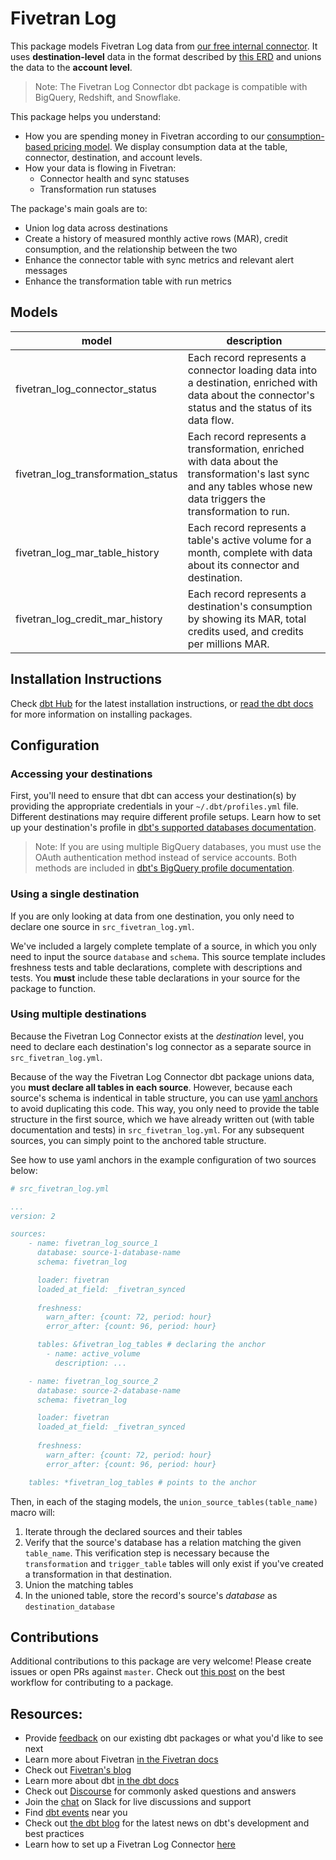# Fivetran Log 

This package models Fivetran Log data from [our free internal connector](https://fivetran.com/docs/logs/fivetran-log). It uses **destination-level** data in the format described by [this ERD](https://docs.google.com/presentation/d/1lny-kFwJIvOCbKky3PEvEQas4oaHVVTahj3OTRONpu8/?usp=sharing) and unions the data to the **account level**.

> Note: The Fivetran Log Connector dbt package is compatible with BigQuery, Redshift, and Snowflake. 

This package helps you understand:
* How you are spending money in Fivetran according to our [consumption-based pricing model](https://fivetran.com/docs/getting-started/consumption-based-pricing). We display consumption data at the table, connector, destination, and account levels.
* How your data is flowing in Fivetran:
    * Connector health and sync statuses
    * Transformation run statuses

The package's main goals are to:
* Union log data across destinations
* Create a history of measured monthly active rows (MAR), credit consumption, and the relationship between the two
* Enhance the connector table with sync metrics and relevant alert messages
* Enhance the transformation table with run metrics

## Models

| **model**                  | **description**                                                                                                                                               |
| -------------------------- | ------------------------------------------------------------------------------------------------------------------------------------------------------------- |
| fivetran\_log\_connector\_status        | Each record represents a connector loading data into a destination, enriched with data about the connector's status and the status of its data flow.                                          |
| fivetran\_log\_transformation\_status     | Each record represents a transformation, enriched with data about the transformation's last sync and any tables whose new data triggers the transformation to run. |
| fivetran\_log\_mar\_table\_history     | Each record represents a table's active volume for a month, complete with data about its connector and destination.                             |
| fivetran\_log\_credit\_mar\_history    | Each record represents a destination's consumption by showing its MAR, total credits used, and credits per millions MAR.                             |


## Installation Instructions
Check [dbt Hub](https://hub.getdbt.com/) for the latest installation instructions, or [read the dbt docs](https://docs.getdbt.com/docs/package-management) for more information on installing packages.

## Configuration
### Accessing your destinations
First, you'll need to ensure that dbt can access your destination(s) by providing the appropriate credentials in your `~/.dbt/profiles.yml` file. Different destinations may require different profile setups. Learn how to set up your destination's profile in [dbt's supported databases documentation](https://docs.getdbt.com/docs/supported-databases). 

> Note: If you are using multiple BigQuery databases, you must use the OAuth authentication method instead of service accounts. Both methods are included in [dbt's BigQuery profile documentation](https://docs.getdbt.com/reference/warehouse-profiles/bigquery-profile).

### Using a single destination 
If you are only looking at data from one destination, you only need to declare one source in `src_fivetran_log.yml`. 

We've included a largely complete template of a source, in which you only need to input the source `database` and `schema`. This source template includes freshness tests and table declarations, complete with descriptions and tests. You **must** include these table declarations in your source for the package to function.

### Using multiple destinations 
Because the Fivetran Log Connector exists at the *destination* level, you need to declare each destination's log connector as a separate source in `src_fivetran_log.yml`. 

Because of the way the Fivetran Log Connector dbt package unions data, you **must declare all tables in each source**. However, because each source's schema is indentical in table structure, you can use [yaml anchors](https://support.atlassian.com/bitbucket-cloud/docs/yaml-anchors/) to avoid duplicating this code. This way, you only need to provide the table structure in the first source, which we have already written out (with table documentation and tests) in `src_fivetran_log.yml`. For any subsequent sources, you can simply point to the anchored table structure.

See how to use yaml anchors in the example configuration of two sources below:

```yml
# src_fivetran_log.yml

...
version: 2

sources: 
    - name: fivetran_log_source_1
      database: source-1-database-name
      schema: fivetran_log

      loader: fivetran
      loaded_at_field: _fivetran_synced
      
      freshness:
        warn_after: {count: 72, period: hour}
        error_after: {count: 96, period: hour}

      tables: &fivetran_log_tables # declaring the anchor
        - name: active_volume 
          description: ...

    - name: fivetran_log_source_2
      database: source-2-database-name
      schema: fivetran_log

      loader: fivetran
      loaded_at_field: _fivetran_synced
      
      freshness:
        warn_after: {count: 72, period: hour}
        error_after: {count: 96, period: hour}

    tables: *fivetran_log_tables # points to the anchor

```

Then, in each of the staging models, the `union_source_tables(table_name)` macro will:
1. Iterate through the declared sources and their tables
2. Verify that the source's database has a relation matching the given `table_name`. This verification step is necessary because the `transformation` and `trigger_table` tables will only exist if you've created a transformation in that destination.
3. Union the matching tables
4. In the unioned table, store the record's source's *database* as `destination_database`

## Contributions

Additional contributions to this package are very welcome! Please create issues
or open PRs against `master`. Check out 
[this post](https://discourse.getdbt.com/t/contributing-to-a-dbt-package/657) 
on the best workflow for contributing to a package.

## Resources:
- Provide [feedback](https://www.surveymonkey.com/r/DQ7K7WW) on our existing dbt packages or what you'd like to see next
- Learn more about Fivetran [in the Fivetran docs](https://fivetran.com/docs)
- Check out [Fivetran's blog](https://fivetran.com/blog)
- Learn more about dbt [in the dbt docs](https://docs.getdbt.com/docs/introduction)
- Check out [Discourse](https://discourse.getdbt.com/) for commonly asked questions and answers
- Join the [chat](http://slack.getdbt.com/) on Slack for live discussions and support
- Find [dbt events](https://events.getdbt.com) near you
- Check out [the dbt blog](https://blog.getdbt.com/) for the latest news on dbt's development and best practices
- Learn how to set up a Fivetran Log Connector [here](https://fivetran.com/docs/logs/fivetran-log/setup-guide)
